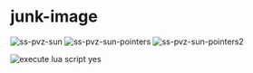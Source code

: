 # junk-image

![ss-pvz-sun](https://user-images.githubusercontent.com/85774070/216296875-1eb50a24-01d9-476c-8c6e-a75de9cafbcf.png)
![ss-pvz-sun-pointers](https://user-images.githubusercontent.com/85774070/216293500-f0c8c69c-ec53-4e0b-874e-3fcc9928ffc9.png)
![ss-pvz-sun-pointers2](https://user-images.githubusercontent.com/85774070/216293508-88527be4-ce6a-4973-9465-8f6d22bf1e29.png)

![execute lua script yes](https://github.com/pxcvbe/junk-image/assets/85774070/7d181e39-dfbf-4625-b4a2-576e4b212f00)
